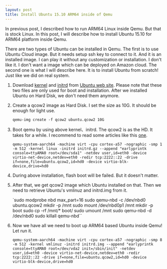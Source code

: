 ```yaml
---
layout: post
title: Install Ubuntu 15.10 ARM64 inside of Qemu
---
```

In previous post, I described how to run ARM64 Linux inside Qemu. But that is stock Linux. In this post, I will describe how to install Ubuntu 15.10 for ARM64 platform inside Qemu. 

There are two types of Ubuntu can be installed in Qemu. The first is to use Ubuntu Cloud image. But it needs setup ssh key to connect to it. And it is an installed image. I can play it without any customization or installation. I don't like it. I don't want a image which can be deployed on Amazon cloud. The second one is what I will describe here. It is to install Ubuntu from scratch! Just like we did on real system.

 1. Download [kernel](http://ports.ubuntu.com/ubuntu-ports/dists/wily/main/installer-arm64/current/images/netboot/ubuntu-installer/arm64/linux) and [initrd](http://ports.ubuntu.com/ubuntu-ports/dists/wily/main/installer-arm64/current/images/netboot/ubuntu-installer/arm64/initrd.gz) from [Ubuntu web site](http://ports.ubuntu.com/). Please note that these two files are only used for boot and installation. After we installed Ubuntu on Hard Disk, we don't need them anymore.
 2. Create a qcow2 image as Hard Disk. I set the size as 10G. It should be enough for light use. 

    `qemu-img create -f qcow2 ubuntu.qcow2 10G`

 3. Boot qemu by using above kernel、initrd. The qcow2 is as the HD. It takes for a while. I recommend to read some articles like this [one](http://wiki.qemu.org/Documentation/Networking).

    `qemu-system-aarch64 -machine virt -cpu cortex-a57 -nographic -smp 1 -m 512 -kernel linux -initrd initrd.gz --append "earlyprintk console=ttyAMA0 root=/dev/sda1" -netdev user,id=eth0 -device virtio-net-device,netdev=eth0 -redir tcp:2222::22 -drive if=none,file=ubuntu.qcow2,id=hd0 -device virtio-blk-device,drive=hd0`

 4. During above installation, flash boot will be failed. But it doesn't matter.
 5. After that, we get qcow2 image which Ubuntu installed on that. Then we need to retrieve Ubuntu's vmlinuz and initrd.img from it.

    `sudo modprobe nbd max_part=16
    sudo qemu-nbd -c /dev/nbd0 ubuntu.qcow2
    mkdir -p /mnt
    sudo mount /dev/nbd0p1 /mnt
    mkdir -p boot
    sudo cp -rf /mnt/* boot/
    sudo umount /mnt
    sudo qemu-nbd -d /dev/nbd0
    sudo killall qemu-nbd``

 6. Now we have all we need to boot up ARM64 based Ubuntu inside Qemu! Let run it.

    `qemu-system-aarch64 -machine virt -cpu cortex-a57 -nographic -smp 8 -m 512 -kernel vmlinuz -initrd initrd.img --append "earlyprintk console=ttyAMA0 root=/dev/vda2 init=/sbin/init" -netdev user,id=eth0 -device virtio-net-device,netdev=eth0 -redir tcp:2222::22 -drive if=none,file=ubuntu.qcow2,id=hd0 -device virtio-blk-device,drive=hd0`
